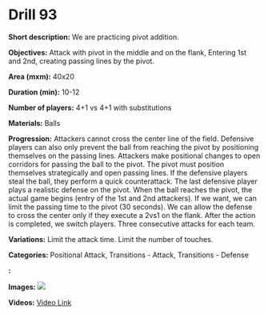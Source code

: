 # Drill 93

**Short description:**
We are practicing pivot addition.

**Objectives:**
Attack with pivot in the middle and on the flank, Entering 1st and 2nd, creating passing lines by the pivot.

**Area (mxm):**
40x20

**Duration (min):**
10-12

**Number of players:**
4+1 vs 4+1 with substitutions

**Materials:**
Balls

**Progression:**
Attackers cannot cross the center line of the field. Defensive players can also only prevent the ball from reaching the pivot by positioning themselves on the passing lines. Attackers make positional changes to open corridors for passing the ball to the pivot. The pivot must position themselves strategically and open passing lines. If the defensive players steal the ball, they perform a quick counterattack. The last defensive player plays a realistic defense on the pivot. When the ball reaches the pivot, the actual game begins (entry of the 1st and 2nd attackers). If we want, we can limit the passing time to the pivot (30 seconds). We can allow the defense to cross the center only if they execute a 2vs1 on the flank. After the action is completed, we switch players. Three consecutive attacks for each team.

**Variations:**
Limit the attack time. Limit the number of touches.

**Categories:**
Positional Attack, Transitions - Attack, Transitions - Defense

**:**


**Images:**
![](https://www.coachingfutsal.com/\images\8b9274ca46fcd9eae71502512688c0eae478d03927d8653b28a973258b9c1602c6284d6fc82b0f2f9b4aaf28f4726c8e42824070b59acd6984531afe7634c8834db208a3b582e.jpg)

**Videos:**
[Video Link](https://www.youtube.com/embed/SiTZOoBWZ4U)

